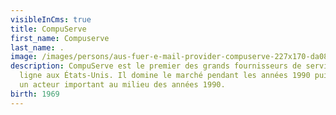 ```yaml
---
visibleInCms: true
title: CompuServe
first_name: Compuserve
last_name: .
image: /images/persons/aus-fuer-e-mail-provider-compuserve-227x170-da08ee89aedc37be.jpg
description: CompuServe est le premier des grands fournisseurs de services en
  ligne aux États-Unis. Il domine le marché pendant les années 1990 puis reste
  un acteur important au milieu des années 1990.
birth: 1969
---
```

